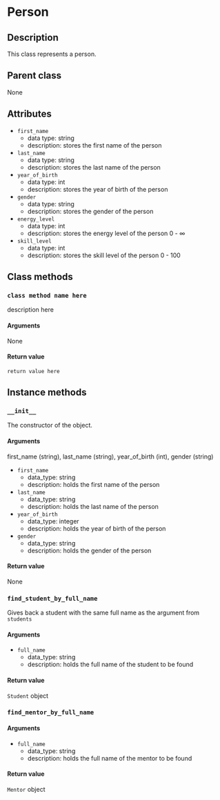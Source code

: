 # Person

## Description
This class represents a person.

## Parent class
None

## Attributes

* ```first_name```
  * data type: string
  * description: stores the first name of the person
* ```last_name```
  * data type: string
  * description: stores the last name of the person
* ```year_of_birth```
   * data type: int
   * description: stores the year of birth of the person
* ```gender```
  * data type: string
  * description: stores the gender of the person
* ```energy_level```
  * data type: int
  * description: stores the energy level of the person 0 - ∞
* ```skill_level```
  * data type: int
  * description: stores the skill level of the person 0 - 100

## Class methods

### ```class method name here```

description here

#### Arguments
None

#### Return value

```return value here```

## Instance methods

### ```__init__```
The constructor of the object.

#### Arguments

first_name (string), last_name (string), year_of_birth (int), gender (string)
* ```first_name```
  * data_type: string
  * description: holds the first name of the person
* ```last_name```
  * data_type: string
  * description: holds the last name of the person
* ```year_of_birth```
  * data_type: integer
  * description: holds the year of birth of the person
* ```gender```
  * data_type: string
  * description: holds the gender of the person


#### Return value
None

### ```find_student_by_full_name```

Gives back a student with the same full name as the argument from ```students```
#### Arguments
* ```full_name```
  * data_type: string
  * description: holds the full name of the student to be found

#### Return value
```Student``` object

### ```find_mentor_by_full_name```

#### Arguments
* ```full_name```
  * data_type: string
  * description: holds the full name of the mentor to be found

#### Return value
```Mentor``` object
